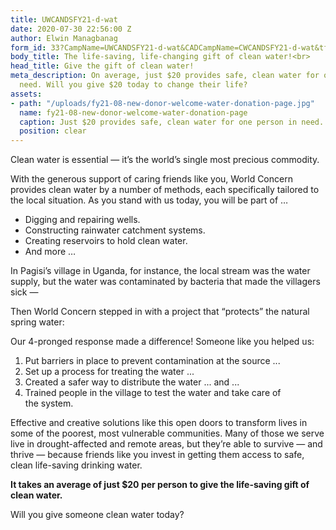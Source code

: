 ```yaml
---
title: UWCANDSFY21-d-wat
date: 2020-07-30 22:56:00 Z
author: Elwin Managbanag
form_id: 33?CampName=UWCANDSFY21-d-wat&CADCampName=CWCANDSFY21-d-wat&tfa_1202=Water
body_title: The life-saving, life-changing gift of clean water!<br>
head_title: Give the gift of clean water!
meta_description: On average, just $20 provides safe, clean water for one person in
  need. Will you give $20 today to change their life?
assets:
- path: "/uploads/fy21-08-new-donor-welcome-water-donation-page.jpg"
  name: fy21-08-new-donor-welcome-water-donation-page
  caption: Just $20 provides safe, clean water for one person in need.
  position: clear
---
```


Clean water is essential — it’s the world’s single most precious commodity.

With the generous support of caring friends like you, World Concern provides clean water by a number of methods, each specifically tailored to the local situation. As you stand with us today, you will be part of …

* Digging and repairing wells.
* Constructing rainwater catchment systems.
* Creating reservoirs to hold clean water.
* And more …

In Pagisi’s village in Uganda, for instance, the local stream was the water supply, but the water was contaminated by bacteria that made the villagers sick — 

Then World Concern stepped in with a project that “protects” the natural spring water: 

Our 4-pronged response made a difference! Someone like you helped us:
1. Put barriers in place to prevent contamination at the source ... 
2. Set up a process for treating the water&nbsp;...
3. Created a safer way to distribute the water&nbsp;... and&nbsp;... 
4. Trained people in the village to test the water and take care of the&nbsp;system.

Effective and creative solutions like this open doors to transform lives in some of the poorest, most vulnerable communities. Many of those we serve live in drought-affected and remote areas, but they’re able to survive&nbsp;— and thrive&nbsp;— because friends like you invest in getting them access to safe, clean life-saving drinking water.

**It takes an average of just $20 per person to give the life-saving gift of clean water.**

Will you give someone clean water today?
<br><br>
